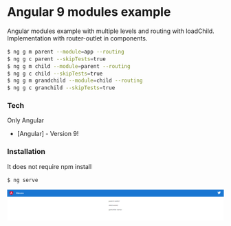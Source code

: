 # Angular 9 modules example

Angular modules example with multiple levels and routing with loadChild. Implementation with router-outlet in components. 

```sh
$ ng g m parent --module=app --routing
$ ng g c parent --skipTests=true
$ ng g m child --module=parent --routing
$ ng g c child --skipTests=true
$ ng g m grandchild --module=child --routing
$ ng g c granchild --skipTests=true
```
  
### Tech

Only Angular 

* [Angular] - Version 9!

### Installation

It does not require npm install

```sh
$ ng serve
```

![N|Solid](https://raw.githubusercontent.com/jotarodriguezdiaz/angular-modules/master/screenshot.PNG)